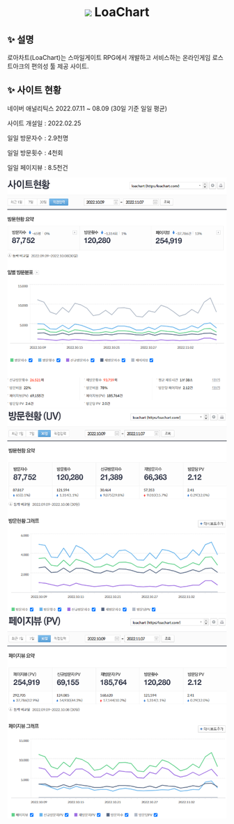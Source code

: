 <h1 align="center"><img src="/img/favicon/apple-icon-60x60.png" width="30px"> LoaChart </h1>

## ✨ 설명
로아차트(LoaChart)는 스마일게이트 RPG에서 개발하고 서비스하는 온라인게임 로스트아크의 편의성 툴 제공 사이트.

## ✨ 사이트 현황
네이버 애널리틱스 2022.07.11 ~ 08.09 (30일 기준 일일 평균)

사이트 개설일 : 2022.02.25

일일 방문자수 : 2.9천명

일일 방문횟수 : 4천회

일일 페이지뷰 : 8.5천건

<div align="left"><img src="/img/readme/1.PNG"></div>
<div align="left"><img src="/img/readme/2.PNG"></div>
<div align="left"><img src="/img/readme/3.PNG"></div>
